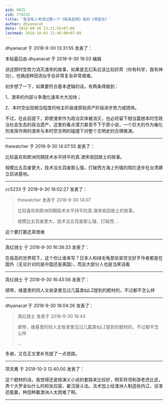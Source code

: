 ```yaml
---
aid: 9025
zid: 774232
title: '有没有人考虑过整一个《临高启明》版的《荡寇志》'
author: dhyanacat
date: 2018-09-30 13:31:55+07:00
lastmod: 2018-10-03 12:40:00+07:00
---
```


dhyanacat 于 2018-9-30 13:31:55 发表了：

本帖最后由 dhyanacat 于 2018-9-30 18:03 编辑 

讲述原时空势力消灭澳宋的故事，如果是玄幻系应该比较好弄（你有科学，我有神功），也搞成种田流似乎会非常复杂非常艰难。

初步想了一下，如果要符合基本逻辑的话，有两条得做到：

1、澳宋的内部斗争激化速率大大加快；

2、本时空出现相当程度的地主阶级或原始资产阶级进步势力或团体。

不过，在此前提下，即使澳宋作为政治实体被消灭，也必将留下相当震撼本时空政治社会生态的政治遗产，这里的看点潜力甚至不下于原小说，一个巨大的作为催化剂发挥作用的澳宋与本时空文明的碰撞下对整个文明史的合理推演。

---------

thewatcher 于 2018-9-30 14:07:55 发表了：

比较喜欢和欧洲同期技术水平持平的真.澳宋收回故土的故事。

规模比五百废更大，技术没五百废那么强，打破西方海上列强的阻拦逐步在台湾建立前进基地。

---------

cc5233 于 2018-9-30 16:02:27 发表了：

> thewatcher 发表于 2018-9-30 14:07
> 
> 比较喜欢和欧洲同期技术水平持平的真.澳宋收回故土的故事。
> 
> 规模比五百废更大，技术没五百废那么强，打破西 ...



这个要打赢还真很难

---------

真红骑士 于 2018-9-30 16:38:33 发表了：

在临高的世界观下，这个你让谁来写？日本人和绿毛龟那些架空文好歹作者都是在国外（无论针对的是中国还是美国），而且大部分人也是当笑话看

---------

真红骑士 于 2018-9-30 16:43:56 发表了：

顺带，维基里的同人文收录里见过几篇类似LZ提到的题材的，不过都不怎么样

---------

dhyanacat 于 2018-9-30 18:04:26 发表了：

> 真红骑士 发表于 2018-9-30 16:43
> 
> 顺带，维基里的同人文收录里见过几篇类似LZ提到的题材的，不过都不怎么样
> 
> ...



多谢，又在正文里补充提了一点思路。

---------

项天鹰 于 2018-10-3 12:40:00 发表了：

这个题材的话，我觉得还是按演义小说的套路来比较好，明军将领和游老虎比武，弄个大罗金仙什么的和张应宸、崔汉唐斗法。法术加上给澳洲人制造些内讧，没准还能赢，种田种赢澳洲人太困难了啊。

---------

